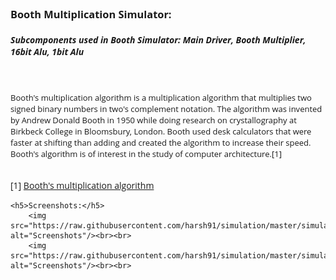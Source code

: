 <link href='https://fonts.googleapis.com/css?family=Open+Sans' rel='stylesheet' type='text/css'>
<div style="font-family: 'Open Sans', sans-serif;">
	<h3>Booth Multiplication Simulator:</h3>
	<h5>
		Subcomponents used in Booth Simulator: 
		Main Driver, Booth Multiplier, 16bit Alu, 1bit Alu
	</h5>
	</br>
	<p style="font-size: 13px;">
		Booth's multiplication algorithm is a multiplication algorithm that multiplies 
		two signed binary numbers in two's complement notation. The algorithm was invented by Andrew 
		Donald Booth in 1950 while doing research on crystallography at Birkbeck College in Bloomsbury, 
		London. Booth used desk calculators that were faster at shifting than adding and created the 
		algorithm to increase their speed. Booth's algorithm is of interest in the study of computer architecture.[1]
	</p>
	</br>
	[1] <a href="https://en.wikipedia.org/wiki/Booth's_multiplication_algorithm">Booth's multiplication algorithm</a>

	<h5>Screenshots:</h5>
		<img src="https://raw.githubusercontent.com/harsh91/simulation/master/simulation.png" alt="Screenshots"/><br><br>
		<img src="https://raw.githubusercontent.com/harsh91/simulation/master/simulation2.png" alt="Screenshots"/><br><br>
</div>